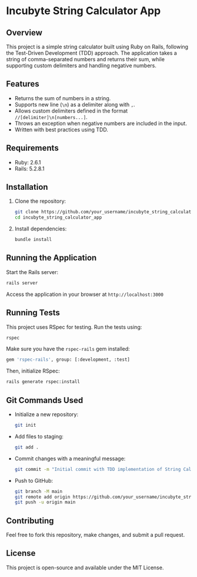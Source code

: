 # Incubyte String Calculator App

## Overview
This project is a simple string calculator built using Ruby on Rails, following the Test-Driven Development (TDD) approach. The application takes a string of comma-separated numbers and returns their sum, while supporting custom delimiters and handling negative numbers.

## Features
- Returns the sum of numbers in a string.
- Supports new line (`\n`) as a delimiter along with `,`.
- Allows custom delimiters defined in the format `//[delimiter]\n[numbers...]`.
- Throws an exception when negative numbers are included in the input.
- Written with best practices using TDD.

## Requirements
- Ruby: 2.6.1
- Rails: 5.2.8.1

## Installation

1. Clone the repository:
   ```sh
   git clone https://github.com/your_username/incubyte_string_calculator_app.git
   cd incubyte_string_calculator_app
   ```

2. Install dependencies:
   ```sh
   bundle install
   ```

## Running the Application

Start the Rails server:
```sh
rails server
```

Access the application in your browser at `http://localhost:3000`

## Running Tests

This project uses RSpec for testing. Run the tests using:
```sh
rspec
```

Make sure you have the `rspec-rails` gem installed:
```sh
gem 'rspec-rails', group: [:development, :test]
```

Then, initialize RSpec:
```sh
rails generate rspec:install
```

## Git Commands Used

- Initialize a new repository:
  ```sh
  git init
  ```

- Add files to staging:
  ```sh
  git add .
  ```

- Commit changes with a meaningful message:
  ```sh
  git commit -m "Initial commit with TDD implementation of String Calculator"
  ```

- Push to GitHub:
  ```sh
  git branch -M main
  git remote add origin https://github.com/your_username/incubyte_string_calculator_app.git
  git push -u origin main
  ```

## Contributing
Feel free to fork this repository, make changes, and submit a pull request.

## License
This project is open-source and available under the MIT License.
